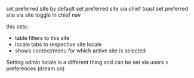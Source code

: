 set preferred site by default
set preferred site via chief toast
set preferred site via site toggle in chief nav

this sets:

- table filters to this site
- locale tabs to respective site locale
- shows context/menu for which active site is selected

Setting admin locale is a different thing and can be set via users > preferences (dream on)
